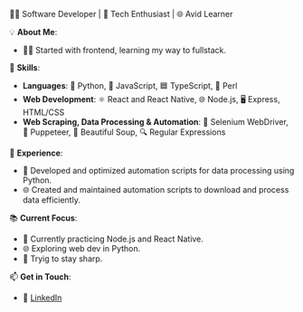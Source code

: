 👨‍💻 Software Developer | 🚀 Tech Enthusiast | 🌐 Avid Learner

💡 **About Me**:
- 🧑‍💻 Started with frontend, learning my way to fullstack.

🔧 **Skills**:
- **Languages**: 🐍 Python, 📜 JavaScript, 🟦 TypeScript, 🐪 Perl
- **Web Development**: ⚛️ React and React Native, 🌐 Node.js, 🖥️ Express, HTML/CSS
- **Web Scraping, Data Processing & Automation**: 🤖 Selenium WebDriver, 👾 Puppeteer, 🍲 Beautiful Soup, 🔍 Regular Expressions

🌟 **Experience**:
- 🚀 Developed and optimized automation scripts for data processing using Python.
- 🌐 Created and maintained automation scripts to download and process data efficiently.

📚 **Current Focus**:
- 🌱 Currently practicing Node.js and React Native. 
- 🌐 Exploring web dev in Python.
- 🤖 Tryig to stay sharp.
  
📫 **Get in Touch**:
- 💼 [LinkedIn](https://www.linkedin.com/in/andrey-kunev/)
